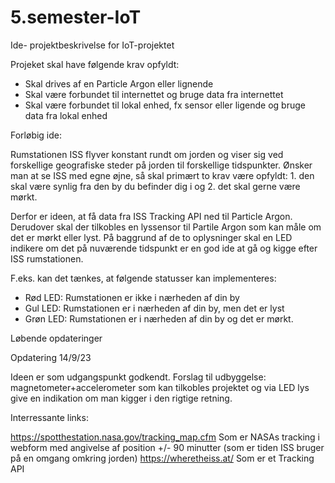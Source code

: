 # 5.semester-IoT
Ide- projektbeskrivelse for IoT-projektet


Projeket skal have følgende krav opfyldt:

- Skal drives af en Particle Argon eller lignende
- Skal være forbundet til internettet og bruge data fra internettet
- Skal være forbundet til lokal enhed, fx sensor eller ligende og bruge data fra lokal enhed

  
Forløbig ide:

Rumstationen ISS flyver konstant rundt om jorden og viser sig ved forskellige geografiske steder på jorden til forskellige tidspunkter. Ønsker man at se ISS med egne øjne, så skal primært to krav være opfyldt: 1. den skal være synlig fra den by du befinder dig i og 2. det skal gerne være mørkt. 

Derfor er ideen, at få data fra ISS Tracking API ned til Particle Argon. Derudover skal der tilkobles en lyssensor til Partile Argon som kan måle om det er mørkt eller lyst. På baggrund af de to oplysninger skal en LED indikere om det på nuværende tidspunkt er en god ide at gå og kigge efter ISS rumstationen. 

F.eks. kan det tænkes, at følgende statusser kan implementeres: 

- Rød LED: Rumstationen er ikke i nærheden af din by
- Gul LED: Rumstationen er i nærheden af din by, men det er lyst
- Grøn LED: Rumstationen er i nærheden af din by og det er mørkt.


Løbende opdateringer


Opdatering 14/9/23

Ideen er som udgangspunkt godkendt. Forslag til udbyggelse: magnetometer+accelerometer som kan tilkobles projektet og via LED lys give en indikation om man kigger i den rigtige retning. 


Interressante links:

https://spotthestation.nasa.gov/tracking_map.cfm     Som er NASAs tracking i webform med angivelse af position +/- 90 minutter (som er tiden ISS bruger på en omgang omkring jorden)
https://wheretheiss.at/                              Som er et Tracking API
